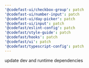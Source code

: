 ```yaml
---
'@codefast-ui/checkbox-group': patch
'@codefast-ui/number-input': patch
'@codefast-ui/day-picker': patch
'@codefast-ui/input': patch
'@codefast/eslint-config': patch
'@codefast/style-guide': patch
'@codefast/hooks': patch
'@codefast/ui': patch
'@codefast/typescript-config': patch
---
```


update dev and runtime dependencies
